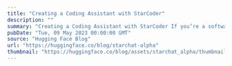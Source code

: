 ```yaml
---
title: "Creating a Coding Assistant with StarCoder"
description: ""
summary: "Creating a Coding Assistant with StarCoder If you’re a software developer, chances are that you’ve u..."
pubDate: "Tue, 09 May 2023 00:00:00 GMT"
source: "Hugging Face Blog"
url: "https://huggingface.co/blog/starchat-alpha"
thumbnail: "https://huggingface.co/blog/assets/starchat_alpha/thumbnail.png"
---
```


